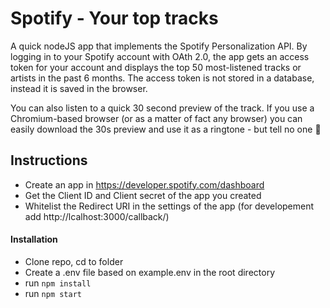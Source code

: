 # Spotify - Your top tracks

A quick nodeJS app that implements the Spotify Personalization API. By logging in to your Spotify account with OAth 2.0, the app gets an access token for your account and displays the top 50 most-listened tracks or artists in the past 6 months. The access token is not stored in a database, instead it is saved in the browser.

You can also listen to a quick 30 second preview of the track. If you use a Chromium-based browser (or as a matter of fact any browser) you can easily download the 30s preview and use it as a ringtone - but tell no one 🤫

## Instructions
* Create an app in https://developer.spotify.com/dashboard
* Get the Client ID and Client secret of the app you created
* Whitelist the Redirect URI in the settings of the app (for developement add http://lcalhost:3000/callback/)

#### Installation
* Clone repo, cd to folder
* Create a .env file based on example.env in the root directory
* run ```npm install```
* run ```npm start```

